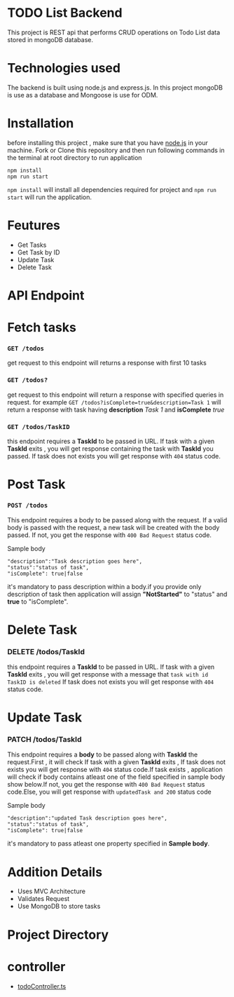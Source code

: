 # TODO List Backend
This project is REST api that performs CRUD operations on Todo List data stored in mongoDB database.

# Technologies used
The backend is built using node.js and express.js. In this project mongoDB is use as a database and Mongoose is use for ODM.

# Installation
before installing this project , make sure that you have [node.js](https://nodejs.dev/en/download/) in your machine. Fork or Clone this repository and then run following commands in the terminal at root directory to run application
```
npm install
npm run start
```
`npm install` will install all dependencies required for project and `npm run start` will run the application.

# Feutures
- Get Tasks
- Get Task by ID
- Update Task
- Delete Task

# API Endpoint

# Fetch tasks
### `GET /todos`
get request to this endpoint will returns a response with first 10 tasks

### `GET /todos?`
get request to this endpoint will return a response with specified queries in request.
for example `GET /todos?isComplete=true&description=Task 1` will return a response with task having **description** *Task 1* and **isComplete** *true*

### `GET /todos/TaskID`
this endpoint requires a **TaskId** to be passed in URL. If task with a given **TaskId** exits , you will get response containing the task with **TaskId** you passed.
If task does not exists you will get response with `404` status code.

# Post Task

### `POST /todos`
This endpoint requires a body to be passed along with the request. If a valid body is passed with the request, a new task will be created with the body passed.
If not, you get the response with `400 Bad Request` status code.

Sample body
```
"description":"Task description goes here",
"status":"status of task",
"isComplete": true|false
```
it's mandatory to pass description within a body.if you provide only description of task then application will assign **"NotStarted"** to "status" and **true** to "isComplete".

# Delete Task

### DELETE /todos/TaskId
this endpoint requires a **TaskId** to be passed in URL. If task with a given **TaskId** exits , you will get response with a message that `task with id TaskID is deleted`
If task does not exists you will get response with `404` status code.

# Update Task

### PATCH /todos/TaskId
This endpoint requires a **body** to be passed along with **TaskId** the request.First , it will check If task with a given **TaskId** exits ,
If task does not exists you will get response with `404` status code.If task exists , application will check if body contains atleast one of the field specified in sample body show below.If not, you get the response with `400 Bad Request` status code.Else, you will get response with `updatedTask and 200` status code

Sample body
```
"description":"updated Task description goes here",
"status":"status of task",
"isComplete": true|false
```
it's mandatory to pass atleast one property specified in **Sample body**.

# Addition Details
- Uses MVC Architecture
- Validates Request
- Use MongoDB to store tasks

# Project Directory
# controller

* [todoController.ts](.\controller\todoController.ts)
